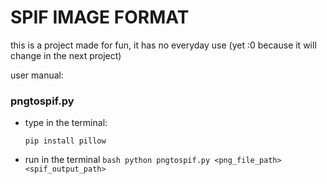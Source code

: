 <h1>SPIF IMAGE FORMAT</h1>

<p>this is a project made for fun, it has no everyday use (yet :0 because it will change in the next project)</p>
<p>user manual:</p>
<h3>pngtospif.py</h3>

* type in the terminal:
   ```
   pip install pillow
  ```
* run in the terminal ```bash
  python pngtospif.py <png_file_path> <spif_output_path>```
